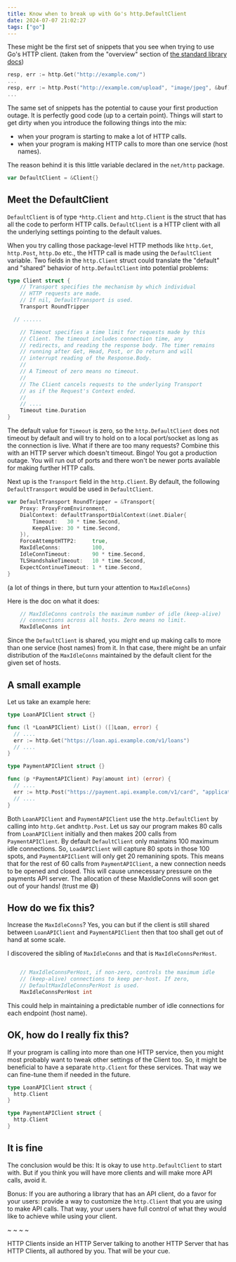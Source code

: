 ```yaml
---
title: Know when to break up with Go's http.DefaultClient
date: 2024-07-07 21:02:27
tags: ["go"]
---
```


These might be the first set of snippets that you see when trying to use Go's HTTP client. (taken from the "overview" section of [the standard library docs](https://pkg.go.dev/net/http))

```go
resp, err := http.Get("http://example.com/")
...
resp, err := http.Post("http://example.com/upload", "image/jpeg", &buf)
...
```

The same set of snippets has the potential to cause your first production outage. It is perfectly good code (up to a certain point). Things will start to get dirty when you introduce the following things into the mix:

- when your program is starting to make a lot of HTTP calls.
- when your program is making HTTP calls to more than one service (host names).

The reason behind it is this little variable declared in the `net/http` package.

```go
var DefaultClient = &Client{}
```

## Meet the DefaultClient

`DefaultClient` is of type `*http.Client` and `http.Client` is the struct that has all the code to perform HTTP calls. `DefaultClient` is a HTTP client with all the underlying settings pointing to the default values.

When you try calling those package-level HTTP methods like `http.Get`, `http.Post`, `http.Do` etc., the HTTP call is made using the `DefaultClient` variable. Two fields in the `http.Client` struct could translate the "default" and "shared" behavior of `http.DefaultClient` into potential problems:

```go
type Client struct {
	// Transport specifies the mechanism by which individual
	// HTTP requests are made.
	// If nil, DefaultTransport is used.
	Transport RoundTripper

  // ......

	// Timeout specifies a time limit for requests made by this
	// Client. The timeout includes connection time, any
	// redirects, and reading the response body. The timer remains
	// running after Get, Head, Post, or Do return and will
	// interrupt reading of the Response.Body.
	//
	// A Timeout of zero means no timeout.
	//
	// The Client cancels requests to the underlying Transport
	// as if the Request's Context ended.
	//
	// ....
	Timeout time.Duration
}
```

The default value for `Timeout` is zero, so the `http.DefaultClient` does not timeout by default and will try to hold on to a local port/socket as long as the connection is live. What if there are too many requests? Combine this with an HTTP server which doesn't timeout. Bingo! You got a production outage. You will run out of ports and there won't be newer ports available for making further HTTP calls.

Next up is the `Transport` field in the `http.Client`. By default, the following `DefaultTransport` would be used in `DefaultClient`.

```go
var DefaultTransport RoundTripper = &Transport{
	Proxy: ProxyFromEnvironment,
	DialContext: defaultTransportDialContext(&net.Dialer{
		Timeout:   30 * time.Second,
		KeepAlive: 30 * time.Second,
	}),
	ForceAttemptHTTP2:     true,
	MaxIdleConns:          100,
	IdleConnTimeout:       90 * time.Second,
	TLSHandshakeTimeout:   10 * time.Second,
	ExpectContinueTimeout: 1 * time.Second,
}
```
(a lot of things in there, but turn your attention to `MaxIdleConns`)

Here is the doc on what it does:

```go
	// MaxIdleConns controls the maximum number of idle (keep-alive)
	// connections across all hosts. Zero means no limit.
	MaxIdleConns int
```

Since the `DefaultClient` is shared, you might end up making calls to more than one service (host names) from it. In that case, there might be an unfair distribution of the `MaxIdleConns` maintained by the default client for the given set of hosts.

## A small example

Let us take an example here:

```go
type LoanAPIClient struct {}

func (l *LoanAPIClient) List() ([]Loan, error) {
  // ....
  err := http.Get("https://loan.api.example.com/v1/loans")
  // ....
}

type PaymentAPIClient struct {}

func (p *PaymentAPIClient) Pay(amount int) (error) {
  // ....
  err := http.Post("https://payment.api.example.com/v1/card", "application/json", &req)
  // ....
}
```

Both `LoanAPIClient` and `PaymentAPIClient` use the `http.DefaultClient` by calling into `http.Get` and`http.Post`. Let us say our program makes 80 calls from `LoanAPIClient` initially and then makes 200 calls from `PaymentAPIClient`. By default `DefaultClient` only maintains 100 maximum idle connections. So, `LoadAPIClient` will capture 80 spots in those 100 spots, and `PaymentAPIClient` will only get 20 remanining spots. This means that for the rest of 60 calls from `PaymentAPIClient`, a new connection needs to be opened and closed. This will cause unnecessary pressure on the payments API server. The allocation of these MaxIdleConns will soon get out of your hands! (trust me 😅)

## How do we fix this? 

Increase the `MaxIdleConns`? Yes, you can but if the client is still shared between `LoanAPIClient` and `PaymentAPIClient` then that too shall get out of hand at some scale.

I discovered the sibling of `MaxIdleConns` and that is `MaxIdleConnsPerHost`.

```go

	// MaxIdleConnsPerHost, if non-zero, controls the maximum idle
	// (keep-alive) connections to keep per-host. If zero,
	// DefaultMaxIdleConnsPerHost is used.
	MaxIdleConnsPerHost int
```

This could help in maintaining a predictable number of idle connections for each endpoint (host name).

## OK, how do I really fix this?

If your program is calling into more than one HTTP service, then you might most probably want to tweak other settings of the Client too. So, it might be beneficial to have a separate `http.Client` for these services. That way we can fine-tune them if needed in the future.

```go
type LoanAPIClient struct {
  http.Client
}

type PaymentAPIClient struct {
  http.Client
}
```

## It is fine

The conclusion would be this: It is okay to use `http.DefaultClient` to start with. But if you think you will have more clients and will make more API calls, avoid it.

Bonus: If you are authoring a library that has an API client, do a favor for your users: provide a way to customize the `http.Client` that you are using to make API calls. That way, your users have full control of what they would like to achieve while using your client.

~ ~ ~ ~

HTTP Clients inside an HTTP Server talking to another HTTP Server that has HTTP Clients, all authored by you. That will be your cue.
